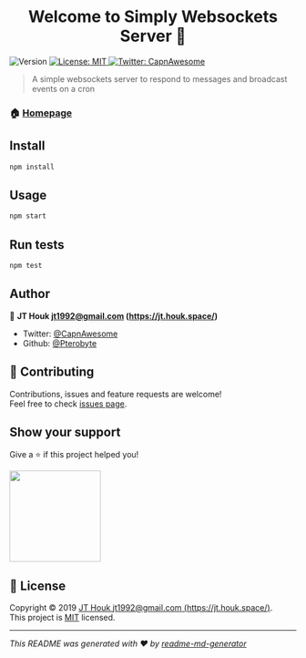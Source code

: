 <h1 align="center">Welcome to Simply Websockets Server 👋</h1>
<p>
  <img alt="Version" src="https://img.shields.io/badge/version-0.1.0-blue.svg?cacheSeconds=2592000" />
  <a href="https://github.com/pterobyte/simply-ws-server/blob/master/LICENSE">
    <img alt="License: MIT" src="https://img.shields.io/badge/License-MIT-yellow.svg" target="_blank" />
  </a>
  <a href="https://twitter.com/CapnAwesome">
    <img alt="Twitter: CapnAwesome" src="https://img.shields.io/twitter/follow/CapnAwesome.svg?style=social" target="_blank" />
  </a>
</p>

> A simple websockets server to respond to messages and broadcast events on a cron 

### 🏠 [Homepage](pterobyte.github.io/simply-ws-server)

## Install

```sh
npm install
```

## Usage

```sh
npm start
```

## Run tests

```sh
npm test
```

## Author

👤 **JT Houk <jt1992@gmail.com> (https://jt.houk.space/)**

* Twitter: [@CapnAwesome](https://twitter.com/CapnAwesome)
* Github: [@Pterobyte](https://github.com/Pterobyte)

## 🤝 Contributing

Contributions, issues and feature requests are welcome!<br />Feel free to check [issues page](https://github.com/pterobyte/simply-ws-server/issues).

## Show your support

Give a ⭐️ if this project helped you!

<a href="https://www.patreon.com/TerminallyChill">
  <img src="https://c5.patreon.com/external/logo/become_a_patron_button@2x.png" width="160">
</a>

## 📝 License

Copyright © 2019 [JT Houk <jt1992@gmail.com> (https://jt.houk.space/)](https://github.com/Pterobyte).<br />
This project is [MIT](https://github.com/pterobyte/simply-ws-server/blob/master/LICENSE) licensed.

***
_This README was generated with ❤️ by [readme-md-generator](https://github.com/kefranabg/readme-md-generator)_